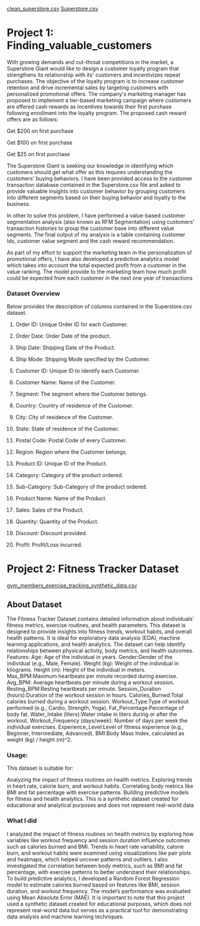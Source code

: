 [clean_superstore.csv](https://github.com/user-attachments/files/18270061/clean_superstore.csv)
[Superstore.csv](https://github.com/user-attachments/files/18270060/Superstore.csv)
# Project 1: Finding_valuable_customers
With growing demands and cut-throat competitions in the market, a Superstore Giant would like to design a customer loyalty program that strengthens its relationship with its' customers and incentivizes repeat purchases. The objective of the loyalty program is to increase customer retention and drive incremental sales by targeting customers with personalized promotional offers. The company's marketing manager has proposed to implement a tier-based marketing campaign where customers are offered cash rewards as incentives towards their first purchase following enrollment into the loyalty program. The proposed cash reward offers are as follows:

Get $200 on first purchase

Get $100 on first purchase

Get $25 on first purchase

The Superstore Giant is seeking our knowledge in identifying which customers should get what offer as this requires understanding the customers' buying behaviors. I have been provided access to the customer transaction database contained in the Superstore.csv file and asked to provide valuable insights into customer behavior by grouping customers into different segments based on their buying behavior and loyalty to the business.

In other to solve this problem, I have performed a value-based customer segmentation analysis (also known as RFM Segmentation) using customers' transaction histories to group the customer base into different value segments. The final output of my analysis is a table containing customer Ids, customer value segment and the cash reward recommendation.

As part of my effort to support the marketing team in the personalization of promotional offers, I have also developed a predictive analytics model which takes into account  the total expected profit from a customer in the value ranking. The model provide to the marketing team  how much profit could be expected from each customer in the next one year of transactions


### Dataset Overview
Below provides the description of columns contained in the Superstore.csv dataset.

1. Order ID: Unique Order ID for each Customer.

2. Order Date: Order Date of the product.

3. Ship Date: Shipping Date of the Product.

4. Ship Mode: Shipping Mode specified by the Customer.

5. Customer ID: Unique ID to identify each Customer.

6. Customer Name: Name of the Customer.

7. Segment: The segment where the Customer belongs.

8. Country: Country of residence of the Customer.

9. City: City of residence of the Customer.

10. State: State of residence of the Customer.

11. Postal Code: Postal Code of every Customer.

12. Region: Region where the Customer belongs.

13. Product ID: Unique ID of the Product.

14. Category: Category of the product ordered.

15. Sub-Category: Sub-Category of the product ordered.

16. Product Name: Name of the Product.

17. Sales: Sales of the Product.

18. Quantity: Quantity of the Product.

19. Discount: Discount provided.

20. Profit: Profit/Loss incurred.

# Project 2: Fitness Tracker Dataset                                      
[gym_members_exercise_tracking_synthetic_data.csv](https://github.com/user-attachments/files/18270463/gym_members_exercise_tracking_synthetic_data.csv)


## About Dataset
The Fitness Tracker Dataset contains detailed information about individuals' fitness metrics, exercise routines, and health parameters. This dataset is designed to provide insights into fitness trends, workout habits, and overall health patterns. It is ideal for exploratory data analysis (EDA), machine learning applications, and health analytics. The dataset can help identify relationships between physical activity, body metrics, and health outcomes.
Features:
Age: Age of the individual in years.
Gender:Gender of the individual (e.g., Male, Female).
Weight (kg): Weight of the individual in kilograms.
Height (m): Height of the individual in meters.
Max_BPM:Maximum heartbeats per minute recorded during exercise.
Avg_BPM: Average heartbeats per minute during a workout session.
Resting_BPM:Resting heartbeats per minute.
Session_Duration (hours):Duration of the workout session in hours.
Calories_Burned:Total calories burned during a workout session.
Workout_Type:Type of workout performed (e.g., Cardio, Strength, Yoga).
Fat_Percentage:Percentage of body fat.
Water_Intake (liters):Water intake in liters during or after the workout.
Workout_Frequency (days/week): Number of days per week the individual exercises.
Experience_Level:Level of fitness experience (e.g., Beginner, Intermediate, Advanced).
BMI:Body Mass Index, calculated as weight (kg) / height (m)^2.

### Usage:
This dataset is suitable for:

Analyzing the impact of fitness routines on health metrics.
Exploring trends in heart rate, calorie burn, and workout habits.
Correlating body metrics like BMI and fat percentage with exercise patterns.
Building predictive models for fitness and health analytics.
This is a synthetic dataset created for educational and analytical purposes and does not represent real-world data
### What I did
I analyzed the impact of fitness routines on health metrics by exploring how variables like workout frequency and session duration influence outcomes such as calories burned and BMI. Trends in heart rate variability, calorie burn, and workout habits were examined using visualizations like pair plots and heatmaps, which helped uncover patterns and outliers. I also investigated the correlation between body metrics, such as BMI and fat percentage, with exercise patterns to better understand their relationships. To build predictive analytics, I developed a Random Forest Regression model to estimate calories burned based on features like BMI, session duration, and workout frequency. The model’s performance was evaluated using Mean Absolute Error (MAE). It is important to note that this project used a synthetic dataset created for educational purposes, which does not represent real-world data but serves as a practical tool for demonstrating data analysis and machine learning techniques.








